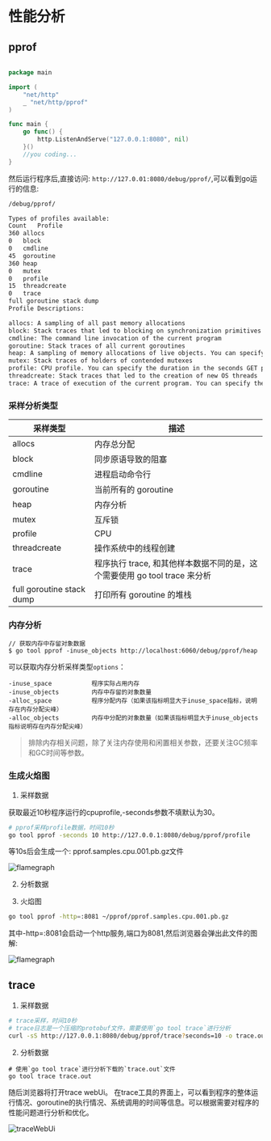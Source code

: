 # 性能分析

## pprof

```go

package main

import (
	"net/http"
	_ "net/http/pprof"
)

func main {
	go func() {
		http.ListenAndServe("127.0.0.1:8080", nil)
	}()
	//you coding...
}
```

然后运行程序后,直接访问: `http://127.0.01:8080/debug/pprof/`,可以看到go运行的信息:

```html
/debug/pprof/

Types of profiles available:
Count	Profile
360	allocs
0	block
0	cmdline
45	goroutine
360	heap
0	mutex
0	profile
15	threadcreate
0	trace
full goroutine stack dump
Profile Descriptions:

allocs: A sampling of all past memory allocations
block: Stack traces that led to blocking on synchronization primitives
cmdline: The command line invocation of the current program
goroutine: Stack traces of all current goroutines
heap: A sampling of memory allocations of live objects. You can specify the gc GET parameter to run GC before taking the heap sample.
mutex: Stack traces of holders of contended mutexes
profile: CPU profile. You can specify the duration in the seconds GET parameter. After you get the profile file, use the go tool pprof command to investigate the profile.
threadcreate: Stack traces that led to the creation of new OS threads
trace: A trace of execution of the current program. You can specify the duration in the seconds GET parameter. After you get the trace file, use the go tool trace command to investigate the trace.
```

### 采样分析类型

 采样类型 | 描述   |
-------- | ----- |
allocs | 内存总分配
block | 同步原语导致的阻塞
cmdline | 进程启动命令行
goroutine | 当前所有的 goroutine
heap | 内存分析
mutex | 互斥锁
profile | CPU
threadcreate | 操作系统中的线程创建
trace | 程序执行 trace, 和其他样本数据不同的是，这个需要使用 go tool trace 来分析
full goroutine stack dump | 打印所有 goroutine 的堆栈

### 内存分析

```
// 获取内存中存留对象数据
$ go tool pprof -inuse_objects http://localhost:6060/debug/pprof/heap
```

可以获取内存分析采样类型`options`：
```
-inuse_space           程序实际占用内存
-inuse_objects         内存中存留的对象数量
-alloc_space           程序分配内存（如果该指标明显大于inuse_space指标，说明存在内存分配尖峰）
-alloc_objects         内存中分配的对象数量（如果该指标明显大于inuse_objects指标说明存在内存分配尖峰）
```

> 排除内存相关问题，除了关注内存使用和闲置相关参数，还要关注GC频率和GC时间等参数。

### 生成火焰图

1. 采样数据

获取最近10秒程序运行的cpuprofile,-seconds参数不填默认为30。

```bash
# pprof采样profile数据，时间10秒
go tool pprof -seconds 10 http://127.0.0.1:8080/debug/pprof/profile
```

等10s后会生成一个: pprof.samples.cpu.001.pb.gz文件

![flamegraph](https://iscod.github.io/images/pprof1.png)

2. 分析数据


3. 火焰图

```bash
go tool pprof -http=:8081 ~/pprof/pprof.samples.cpu.001.pb.gz
```

其中-http=:8081会启动一个http服务,端口为8081,然后浏览器会弹出此文件的图解:

![flamegraph](https://iscod.github.io/images/flamegraph1.png)

## trace

1. 采样数据

```bash
# trace采样，时间10秒
# trace日志是一个压缩的protobuf文件，需要使用`go tool trace`进行分析
curl -sS http://127.0.0.1:8080/debug/pprof/trace?seconds=10 -o trace.out
```

2. 分析数据

```
# 使用`go tool trace`进行分析下载的`trace.out`文件
go tool trace trace.out
```

随后浏览器将打开trace webUi。
在trace工具的界面上，可以看到程序的整体运行情况、goroutine的执行情况、系统调用的时间等信息。可以根据需要对程序的性能问题进行分析和优化。

![traceWebUi](https://iscod.github.io/images/tracewebui.png)




